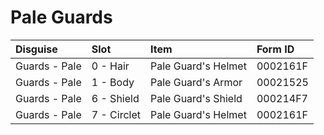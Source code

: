 <!-- TITLE: Pale Guards -->

# Pale Guards
Disguise | Slot | Item | Form ID
:--- | :--- | :--- | :---
Guards - Pale | 0 - Hair | Pale Guard's Helmet | 0002161F
Guards - Pale | 1 - Body | Pale Guard's Armor | 00021525
Guards - Pale | 6 - Shield | Pale Guard's Shield | 000214F7
Guards - Pale | 7 - Circlet | Pale Guard's Helmet | 0002161F